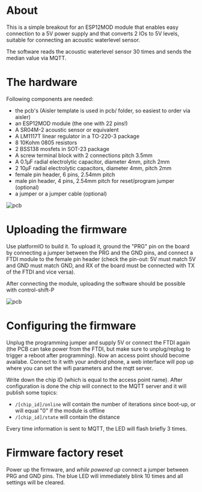 # About

This is a simple breakout for an ESP12MOD module that enables easy connection to a 5V power supply and that converts 2 IOs to 5V levels, suitable for connecting an acoustic waterlevel sensor.

The software reads the acoustic waterlevel sensor 30 times and sends the median value via MQTT.

# The hardware

Following components are needed:
* the pcb's (Aisler template is used in pcb/ folder, so easiest to order via aisler)
* an ESP12MOD module (the one with 22 pins!)
* A SR04M-2 acoustic sensor or equivalent
* A LM1117T linear regulator in a TO-220-3 package
* 8 10Kohm 0805 resistors
* 2 BSS138 mosfets in SOT-23 package
* A screw terminal block with 2 connections pitch 3.5mm
* A 0.1μF radial electrolytic capacitor, diameter 4mm, pitch 2mm
* 2 10μF radial electrolytic capacitors, diameter 4mm, pitch 2mm
* female pin header, 6 pins, 2.54mm pitch
* male pin header, 4 pins, 2.54mm pitch for reset/program jumper (optional)
* a jumper or a jumper cable (optional)

![pcb](pics/pcb.png "The assembled PCB")

# Uploading the firmware

Use platformIO to build it. To upload it, ground the "PRG" pin on the board by connecting a jumper between the PRG and the GND pins, and connect a FTDI module to the female pin header (check the pin-out: 5V must match 5V and GND must match GND, and RX of the board must be connected with TX of the FTDI and vice versa).

After connecting the module, uploading the software should be possible with control-shift-P

![pcb](pics/pcb.png "The assembled PCB")

# Configuring the firmware

Unplug the programming jumper and supply 5V or connect the FTDI again (the PCB can take power from the FTDI, but make sure to unplug/replug to trigger a reboot after programming). Now an access point should become availabe. Connect to it with your android phone, a web interface will pop up where you can set the wifi parameters and the mqtt server.

Write down the chip ID (which is equal to the access point name). After configuration is done the chip will connect to the MQTT server and it will publish some topics:

* `/[chip_id]/online` will contain the number of iterations since boot-up, or will equal "0" if the module is offline
* `/[chip_id]/state` will contain the distance

Every time information is sent to MQTT, the LED will flash briefly 3 times.

# Firmware factory reset

Power up the firmware, and *while powered up* connect a jumper between PRG and GND pins. The blue LED will immediately blink 10 times and all settings will be cleared.
